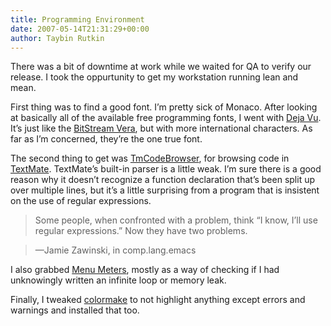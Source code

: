 ```yaml
---
title: Programming Environment
date: 2007-05-14T21:31:29+00:00
author: Taybin Rutkin
---
```


There was a bit of downtime at work while we waited for QA to verify our release. I took the oppurtunity to get my workstation running lean and mean.

First thing was to find a good font. I&#8217;m pretty sick of Monaco. After looking at basically all of the available free programming fonts, I went with [Deja Vu](http://dejavu.sourceforge.net/wiki/index.php/Main_Page). It&#8217;s just like the [BitStream Vera](http://www.gnome.org/fonts/), but with more international characters. As far as I&#8217;m concerned, they&#8217;re the one true font.

The second thing to get was [TmCodeBrowser](http://www.cocoabits.com/TmCodeBrowser/), for browsing code in [TextMate](http://macromates.com). TextMate&#8217;s built-in parser is a little weak. I&#8217;m sure there is a good reason why it doesn&#8217;t recognize a function declaration that&#8217;s been split up over multiple lines, but it&#8217;s a little surprising from a program that is insistent on the use of regular expressions.

> Some people, when confronted with a problem, think “I know, I’ll use regular expressions.” Now they have two problems.

> &mdash;Jamie Zawinski, in comp.lang.emacs

I also grabbed [Menu Meters](http://www.ragingmenace.com/software/menumeters/), mostly as a way of checking if I had unknowingly written an infinite loop or memory leak.

Finally, I tweaked [colormake](http://bre.klaki.net/programs/colormake/) to not highlight anything except errors and warnings and installed that too.
